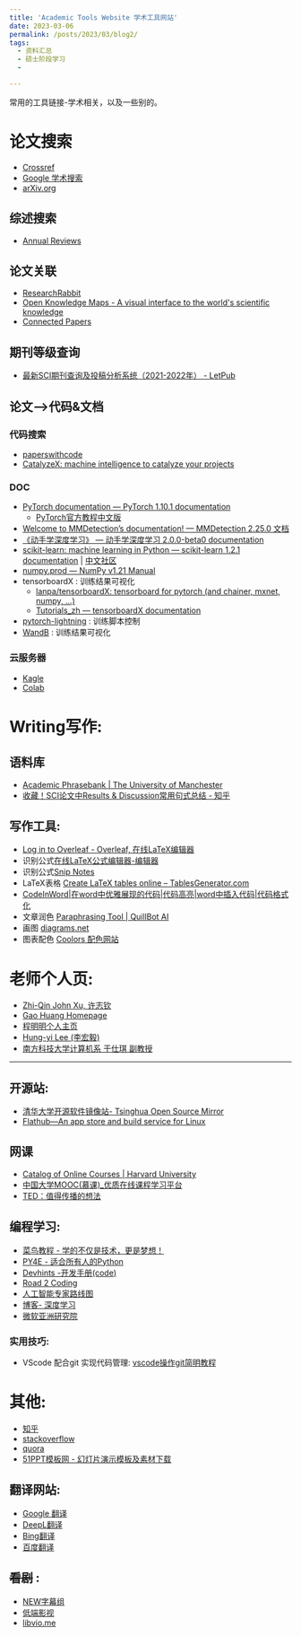 ```yaml
---
title: 'Academic Tools Website 学术工具网站'
date: 2023-03-06
permalink: /posts/2023/03/blog2/
tags:
  - 资料汇总
  - 硕士阶段学习
  -

---
```


常用的工具链接-学术相关，以及一些别的。



# 论文搜索

* [Crossref](https://www.crossref.org/)
* [Google 学术搜索](https://scholar.google.com.hk/schhp?hl=zh-CN&as_sdt=0,5)
* [arXiv.org](https://arxiv.org/)

## 综述搜索

* [Annual Reviews](https://www.annualreviews.org/)

## 论文关联

* [ResearchRabbit](https://www.researchrabbit.ai/)
* [Open Knowledge Maps - A visual interface to the world's scientific knowledge](https://openknowledgemaps.org/)
* [Connected Papers](https://www.connectedpapers.com/)

## 期刊等级查询

* [最新SCI期刊查询及投稿分析系统（2021-2022年） - LetPub](http://www.letpub.com.cn/index.php?page=journalapp&fieldtag=&firstletter=E)

## 论文-->代码&文档

### 代码搜索

* [paperswithcode](https://paperswithcode.com/)
* [CatalyzeX: machine intelligence to catalyze your projects](https://www.catalyzex.com/)

### DOC

* [PyTorch documentation — PyTorch 1.10.1 documentation](https://pytorch.org/docs/stable/index.html)
    * [PyTorch官方教程中文版](https://pytorch123.com/)
* [Welcome to MMDetection’s documentation! — MMDetection 2.25.0 文档](https://mmdetection.readthedocs.io/zh_CN/latest/)
* [《动手学深度学习》 — 动手学深度学习 2.0.0-beta0 documentation](https://zh-v2.d2l.ai/index.html)
* [scikit-learn: machine learning in Python — scikit-learn 1.2.1 documentation](https://scikit-learn.org/stable/index.html)  \| [中文社区](https://scikit-learn.org.cn/)
* [numpy.prod — NumPy v1.21 Manual](https://numpy.org/doc/stable/reference/generated/numpy.prod.html)
* tensorboardX : 训练结果可视化
    * [lanpa/tensorboardX: tensorboard for pytorch (and chainer, mxnet, numpy, ...)](https://github.com/lanpa/tensorboardX)
    * [Tutorials_zh — tensorboardX documentation](https://tensorboardx.readthedocs.io/en/latest/tutorial_zh.html)
* [pytorch-lightning](https://lightning.ai/docs/pytorch/stable/) : 训练脚本控制
* [WandB](https://wandb.ai/) : 训练结果可视化

### 云服务器

* [Kagle](https://www.kaggle.com/)
* [Colab](https://colab.research.google.com/)

# Writing写作:

## 语料库

* [Academic Phrasebank \| The University of Manchester](https://www.phrasebank.manchester.ac.uk/)
* [收藏！SCI论文中Results & Discussion常用句式总结 - 知乎](https://zhuanlan.zhihu.com/p/175861205)

## 写作工具:

* [Log in to Overleaf - Overleaf, 在线LaTeX编辑器](https://cn.overleaf.com/login?)
* 识别公式[在线LaTeX公式编辑器-编辑器](https://www.latexlive.com/)
* 识别公式[Snip Notes](https://snip.mathpix.com/)
* LaTeX表格 [Create LaTeX tables online – TablesGenerator.com](https://www.tablesgenerator.com/)
* [CodeInWord\|在word中优雅展现的代码\|代码高亮\|word中插入代码\|代码格式化](http://codeinword.com/)
* 文章润色 [Paraphrasing Tool \| QuillBot AI](https://quillbot.com/) 
* 画图 [diagrams.net](https://app.diagrams.net/)
* 图表配色 [Coolors 配色网站](https://coolors.co/)


# 老师个人页:

* [Zhi-Qin John Xu, 许志钦](https://ins.sjtu.edu.cn/people/xuzhiqin/)
* [Gao Huang Homepage](http://www.gaohuang.net/)	
* [程明明个人主页](https://mmcheng.net/)
* [Hung-yi Lee (李宏毅)](https://speech.ee.ntu.edu.tw/~hylee/index.php)
* [南方科技大学计算机系 于仕琪 副教授](https://faculty.sustech.edu.cn/?tagid=yusq&iscss=1&snapid=1&orderby=date&go=1)

---

## 开源站:

* [清华大学开源软件镜像站- Tsinghua Open Source Mirror](https://mirrors.tuna.tsinghua.edu.cn/)
* [Flathub—An app store and build service for Linux](https://www.flathub.org/home)

## 网课

* [Catalog of Online Courses \| Harvard University](https://online-learning.harvard.edu/catalog?keywords=&subject[]=3&free[1]=1&max_price=&start_date_range[min][date]=&start_date_range[max][date]=)
* [中国大学MOOC(慕课)_优质在线课程学习平台](https://www.icourse163.org/)
* [TED：值得传播的想法](https://www.ted.com/)

## 编程学习:

* [菜鸟教程 - 学的不仅是技术，更是梦想！](https://www.runoob.com/)
* [PY4E - 适合所有人的Python](https://www.py4e.com/)
* [Devhints -开发手册(code)](https://devhints.io/)
* [Road 2 Coding](https://www.r2coding.com/#/)
* [人工智能专家路线图](https://i.am.ai/roadmap/#note)
* [博客- 深度学习](https://www.deeplearning.ai/blog/)
* [微软亚洲研究院](https://www.msra.cn/)

### 实用技巧:
  *  VScode 配合git 实现代码管理: [vscode操作git简明教程](https://www.bilibili.com/video/BV1WP411J7dj/?share_source=copy_web&vd_source=014fdca22877b4dbbf440598395cdd6a)

# 其他:

* [知乎](https://www.zhihu.com/)
* [stackoverflow](https://stackoverflow.com/)
* [quora](https://www.quora.com/)
* [51PPT模板网 - 幻灯片演示模板及素材下载](http://www.51pptmoban.com/)

## 翻译网站:

* [Google 翻译](https://translate.google.com/)
* [DeepL翻译](https://www.deepl.com/translator)
* [Bing翻译](https://www.bing.com/translator?ref=TThis&text=&from=nb&to=zh-Hans)
* [百度翻译](https://fanyi.baidu.com/)

## ~~看剧~~ :

* [NEW字幕组](https://newzmz.com/index.html)
* [低端影视](https://ddys.art/)
* [libvio.me](https://libvio.me/)

